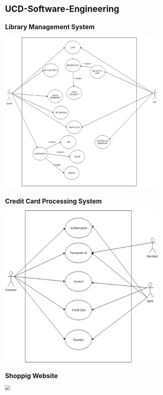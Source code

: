 # UCD-Software-Engineering

## Library Management System

<img src="Library Management System.jpg" height="500rem"/>

## Credit Card Processing System

<img src="Credit Card Processing System.jpg" height="500rem"/>

## Shoppig Website

<img src="Shoppng.jpg" height="500rem"/>
